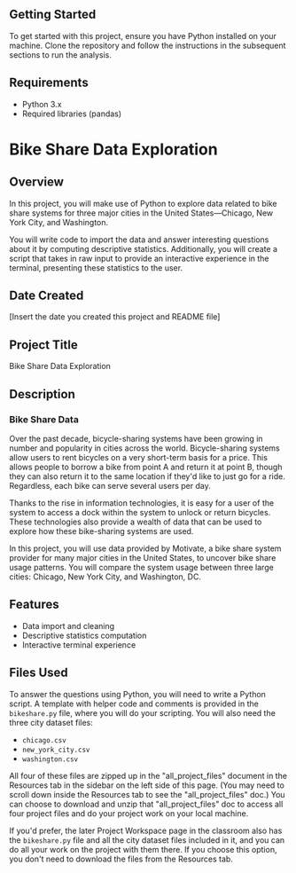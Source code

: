 ## Getting Started
To get started with this project, ensure you have Python installed on your machine. Clone the repository and follow the instructions in the subsequent sections to run the analysis.

## Requirements
- Python 3.x
- Required libraries (pandas)


# Bike Share Data Exploration

## Overview

In this project, you will make use of Python to explore data related to bike share systems for three major cities in the United States—Chicago, New York City, and Washington. 

You will write code to import the data and answer interesting questions about it by computing descriptive statistics. Additionally, you will create a script that takes in raw input to provide an interactive experience in the terminal, presenting these statistics to the user.

## Date Created
[Insert the date you created this project and README file]

## Project Title
Bike Share Data Exploration

## Description
### Bike Share Data

Over the past decade, bicycle-sharing systems have been growing in number and popularity in cities across the world. Bicycle-sharing systems allow users to rent bicycles on a very short-term basis for a price. This allows people to borrow a bike from point A and return it at point B, though they can also return it to the same location if they'd like to just go for a ride. Regardless, each bike can serve several users per day.

Thanks to the rise in information technologies, it is easy for a user of the system to access a dock within the system to unlock or return bicycles. These technologies also provide a wealth of data that can be used to explore how these bike-sharing systems are used.

In this project, you will use data provided by Motivate, a bike share system provider for many major cities in the United States, to uncover bike share usage patterns. You will compare the system usage between three large cities: Chicago, New York City, and Washington, DC.

## Features
- Data import and cleaning
- Descriptive statistics computation
- Interactive terminal experience

## Files Used
To answer the questions using Python, you will need to write a Python script. A template with helper code and comments is provided in the `bikeshare.py` file, where you will do your scripting. You will also need the three city dataset files:

- `chicago.csv`
- `new_york_city.csv`
- `washington.csv`

All four of these files are zipped up in the "all_project_files" document in the Resources tab in the sidebar on the left side of this page. (You may need to scroll down inside the Resources tab to see the "all_project_files" doc.) You can choose to download and unzip that "all_project_files" doc to access all four project files and do your project work on your local machine.

If you'd prefer, the later Project Workspace page in the classroom also has the `bikeshare.py` file and all the city dataset files included in it, and you can do all your work on the project with them there. If you choose this option, you don't need to download the files from the Resources tab.


